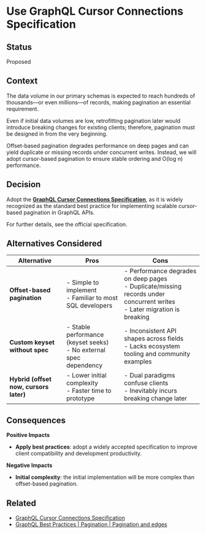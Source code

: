 # Use GraphQL Cursor Connections Specification

## Status

Proposed

## Context

The data volume in our primary schemas is expected to reach hundreds of thousands—or even millions—of records, making pagination an essential requirement.

Even if initial data volumes are low, retrofitting pagination later would introduce breaking changes for existing clients; therefore, pagination must be designed in from the very beginning.

Offset-based pagination degrades performance on deep pages and can yield duplicate or missing records under concurrent writes. Instead, we will adopt cursor-based pagination to ensure stable ordering and O(log n) performance.

## Decision

Adopt the **[GraphQL Cursor Connections Specification](https://relay.dev/graphql/connections.htm)**, as it is widely recognized as the standard best practice for implementing scalable cursor-based pagination in GraphQL APIs.

For further details, see the official specification.

## Alternatives Considered

| Alternative | Pros　| Cons |
|-|-|-|
| **Offset-based pagination**　| - Simple to implement<br>- Familiar to most SQL developers | - Performance degrades on deep pages<br>- Duplicate/missing records under concurrent writes<br>- Later migration is breaking |
| **Custom keyset without spec** | - Stable performance (keyset seeks)<br>- No external spec dependency | - Inconsistent API shapes across fields<br>- Lacks ecosystem tooling and community examples |
| **Hybrid (offset now, cursors later)** | - Lower initial complexity<br>- Faster time to prototype | - Dual paradigms confuse clients<br>- Inevitably incurs breaking change later |


## Consequences

**Positive Impacts**  

- **Apply best practices**: adopt a widely accepted specification to improve client compatibility and development productivity.

**Negative Impacts**

- **Initial complexity**: the initial implementation will be more complex than offset-based pagination.

## Related

- [GraphQL Cursor Connections Specification](https://relay.dev/graphql/connections.htm)
- [GraphQL Best Practices | Pagination | Pagination and edges](https://graphql.org/learn/pagination/#pagination-and-edges)